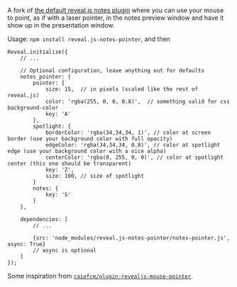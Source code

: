 A fork of [the default reveal.js notes plugin](https://github.com/hakimel/reveal.js/tree/master/plugin/notes) where you can use your mouse to point, as if with a laser pointer, in the notes preview window and have it show up in the presentation window.

Usage: `npm install reveal.js-notes-pointer`, and then

```
Reveal.initialize({
    // ...

    // Optional configuration, leave anything out for defaults
    notes_pointer: {
        pointer: {
            size: 15,  // in pixels (scaled like the rest of reveal.js)
            color: 'rgba(255, 0, 0, 0.8)',  // something valid for css background-color
            key: 'A'
        },
		spotlight: {
            borderColor: 'rgba(34,34,34, 1)', // color at screen border (use your background color with full opacity)
            edgeColor: 'rgba(34,34,34, 0.8)', // color at spotlight edge (use your background color with a nice alpha)
            centerColor: 'rgba(0, 255, 0, 0)', // color at spotlight center (this one should be transparent)
            key: 'Z',
            size: 100, // size of spotlight
        }
        notes: {
            key: 'S'
        }
    },

    dependencies: [
        // ...

        {src: 'node_modules/reveal.js-notes-pointer/notes-pointer.js', async: True}
        // async is optional
    ]
});
```


Some inspiration from [`caiofcm/plugin-revealjs-mouse-pointer`](https://github.com/caiofcm/plugin-revealjs-mouse-pointer).
